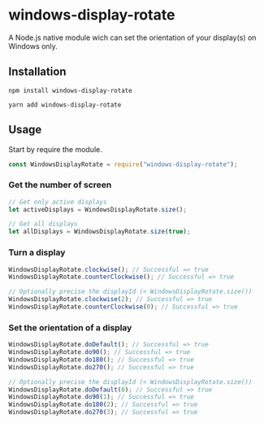 # windows-display-rotate

A Node.js native module wich  can set the orientation of your display(s) on Windows only.

## Installation

```
npm install windows-display-rotate
```

```
yarn add windows-display-rotate
```

## Usage

Start by require the module.

```javascript
const WindowsDisplayRotate = require("windows-display-rotate");
```

### Get the number of screen

```javascript
// Get only active displays
let activeDisplays = WindowsDisplayRotate.size();

// Get all displays
let allDisplays = WindowsDisplayRotate.size(true);
```

### Turn a display

```javascript
WindowsDisplayRotate.clockwise(); // Successful => true
WindowsDisplayRotate.counterClockwise(); // Successful => true

// Optionally precise the displayId (< WindowsDisplayRotate.size())
WindowsDisplayRotate.clockwise(2); // Successful => true
WindowsDisplayRotate.counterClockwise(0); // Successful => true
```

### Set the orientation of a display

```javascript
WindowsDisplayRotate.doDefault(); // Successful => true
WindowsDisplayRotate.do90(); // Successful => true
WindowsDisplayRotate.do180(); // Successful => true
WindowsDisplayRotate.do270(); // Successful => true

// Optionally precise the displayId (< WindowsDisplayRotate.size())
WindowsDisplayRotate.doDefault(0); // Successful => true
WindowsDisplayRotate.do90(1); // Successful => true
WindowsDisplayRotate.do180(2); // Successful => true
WindowsDisplayRotate.do270(3); // Successful => true
```